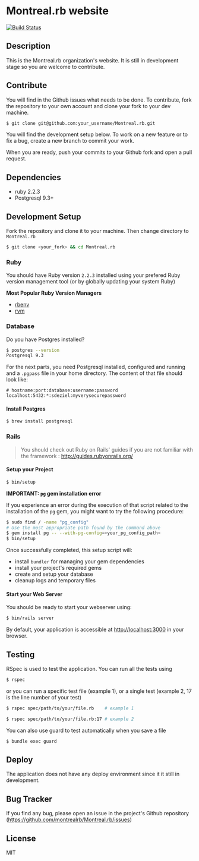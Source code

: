 # Montreal.rb website

[![Build Status](https://travis-ci.org/montrealrb/Montreal.rb.svg)](https://travis-ci.org/montrealrb/Montreal.rb)

## Description

This is the Montreal.rb organization's website. It is still in development stage so you are welcome to contribute.

## Contribute

You will find in the Github issues what needs to be done. To contribute, fork the repository to your own account and clone your
fork to your dev machine.

```bash
$ git clone git@github.com:your_username/Montreal.rb.git
```

You will find the development setup below. To work on a new feature or to fix a bug, create a new branch to commit your work.

When you are ready, push your commits to your Github fork and open a pull request.

## Dependencies

- ruby 2.2.3
- Postgresql 9.3+

## Development Setup

Fork the repository and clone it to your machine. Then change directory to `Montreal.rb`

```bash
$ git clone <your_fork> && cd Montreal.rb
```

### Ruby

You should have Ruby version `2.2.3` installed using your prefered Ruby version management tool (or by globally updating your system Ruby)

__Most Popular Ruby Version Managers__

- [rbenv](http://rbenv.org/)
- [rvm](https://rvm.io/)

### Database

Do you have Postgres installed?

```bash
$ postgres --version
Postgresql 9.3
```

For the next parts, you need Postgresql installed, configured and running and a
`.pgpass` file in your home directory. The content of that file should look like:

```
# hostname:port:database:username:password
localhost:5432:*:sdeziel:myverysecurepassword
```

#### Install Postgres

```bash
$ brew install postgresql
```

### Rails

> You should check out Ruby on Rails' guides if you are not familiar with the framework : http://guides.rubyonrails.org/

#### Setup your Project

```bash
$ bin/setup
```

__IMPORTANT: `pg` gem installation error__

If you experience an error during the execution of that script related to the installation of the `pg` gem,
you might want to try the following procedure:

```bash
$ sudo find / -name "pg_config"
# Use the most appropriate path found by the command above
$ gem install pg -- --with-pg-config=<your_pg_config_path>
$ bin/setup
```

Once successfully completed, this setup script will:

- install `bundler` for managing your gem dependencies
- install your project's required gems
- create and setup your database
- cleanup logs and temporary files

#### Start your Web Server

You should be ready to start your webserver using:

```bash
$ bin/rails server
```

By default, your application is accessible at [http://localhost:3000](http://localhost:3000) in your browser.

## Testing

RSpec is used to test the application. You can run all the tests using

```bash
$ rspec
```

or you can run a specific test file (example 1), or a single test (example 2, 17 is the line number of your test)

```bash
$ rspec spec/path/to/your/file.rb    # example 1

$ rspec spec/path/to/your/file.rb:17 # example 2
```

You can also use guard to test automatically when you save a file

```bash
$ bundle exec guard
```

## Deploy

The application does not have any deploy environment since it it still in development.

## Bug Tracker

If you find any bug, please open an issue in the project's Github repository (https://github.com/montrealrb/Montreal.rb/issues)

## License

MIT
